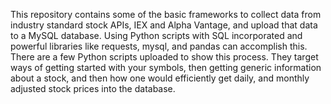 This repository contains some of the basic frameworks to collect data from industry standard stock APIs, IEX and Alpha Vantage, and 
upload that data to a MySQL database. Using Python scripts with SQL incorporated and powerful libraries like requests, mysql, and pandas can accomplish this.
There are a few Python scripts uploaded to show this process. They target ways of getting started with your symbols, then getting generic information about a stock, and then how one would efficiently get daily, and monthly adjusted stock prices into the database.
